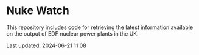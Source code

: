 # Nuke Watch

This repository includes code for retrieving the latest information available on the output of EDF nuclear power plants in the UK.

Last updated: 2024-06-21 11:08